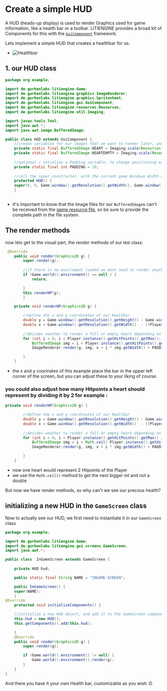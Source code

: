 # Create a simple HUD

A HUD (heads-up display) is used to render Graphics used for game information, like a health bar or a toolbar. 
LITIENGINE provides a broad kit of Components for this with the [`GuiComponent`](https://litiengine.com/docs/user-interface/guicomponents-an-overview/) framework. 

Lets implement a simple HUD that creates a healthbar for us.

* ![Healthbar](https://user-images.githubusercontent.com/105820458/173564612-9c57bf97-95b5-4c22-9058-8ed1ed3e28b2.PNG)


## 1. our HUD class

```java
package org.example;

import de.gurkenlabs.litiengine.Game;
import de.gurkenlabs.litiengine.graphics.ImageRenderer;
import de.gurkenlabs.litiengine.graphics.Spritesheet;
import de.gurkenlabs.litiengine.gui.GuiComponent;
import de.gurkenlabs.litiengine.resources.Resources;
import de.gurkenlabs.litiengine.util.Imaging;

import javax.tools.Tool;
import java.awt.*;
import java.awt.image.BufferedImage;

public class HUD extends GuiComponent {
    //create variables for our images that we want to render later, and scale them to the desired size
    private static final BufferedImage HEART = Imaging.scale(Resources.images().get("src/main/resources/hud/life.png"), 5.0);
    private static final BufferedImage HEARTEMPTY = Imaging.scale(Resources.images().get("src/main/resources/hud/herzleer.png"), 5.0);
   
    //optional / intialize a Padding variable, to change positioning easier later on
    private static final int PADDING = 10;
    
    //call the super constructor, with the current game Windows Width and Hight to create a new HUD
    protected HUD() {
    super(0, 0, Game.window().getResolution().getWidth(), Game.window().getResolution().getHeight());
    }
    
```
- It's important to know that the Image files for our `BufferedImage`s can't be received from the [game resource file](https://litiengine.com/docs/resource-management/), so be sure to provide the complete path in the file system.

## The render methods

now lets get to the visual part, the render methods of our `HUD` class:

```java
 @Override
    public void render(Graphics2D g) {
        super.render(g);
        
        //if there is no enviroment loaded we dont need to render anything
        if (Game.world().environment() == null ) {
            return;

        }
        this.renderHP(g);
        }

    private void renderHP(Graphics2D g) {

        //define the x and y coordinates of our Healtbar 
        double y = Game.window().getResolution().getHeight() - Game.window().getResolution().getHeight() + PADDING * 7 - HEART.getHeight();
        double x = Game.window().getResolution().getWidth()  - ((Player.instance().getHitPoints().getMax() * (HEART.getWidth() + PADDING) * 1.28) - PADDING);
        
        //decides weather to render a full or empty heart depending on the players current Hitpoints
        for (int i = 0; i < Player.instance().getHitPoints().getMax(); i++) {
            BufferedImage img = i < Player.instance().getHitPoints().get() ? HEART : HEARTEMPTY;
            ImageRenderer.render(g, img, x + i * img.getWidth() + PADDING, y);

        }
    }

```
- the x and y coorinates of this example place the bar in the upper left corner of the screen, but you can adjust these to your liking of course.



### you could also adjust how many Hitpoints a heart should represent by dividing it by 2 for example :

```java
private void renderHP(Graphics2D g) {

        //define the x and y coordinates of our Healtbar 
        double y = Game.window().getResolution().getHeight() - Game.window().getResolution().getHeight() + PADDING * 7 - HEART.getHeight();
        double x = Game.window().getResolution().getWidth()  - ((Player.instance().getHitPoints().getMax() * (HEART.getWidth() + PADDING) * 1.28) - PADDING);
        
        //decides weather to render a full or empty heart depending on the players current Hitpoints
        for (int i = 0; i < Player.instance().getHitPoints().getMax() /2; i++) {
            BufferedImage img = i < Math.ceil( Player.instance().getHitPoints().get()/2) ? HEART : HEARTEMPTY;
            ImageRenderer.render(g, img, x + i * img.getWidth() + PADDING, y);

        }
    }

```
- now one heart would represent 2 Hitpoints of the Player
- we use the `Math.ceil()` method to get the next bigger int and not a double

But now we have render methods, so why can't we see our precous health? 

## initializing a new HUD in the `GameScreen` class

Now to actually see our HUD, we first need to instantiate it in our `GameScreen` class


```java
package org.example;

import de.gurkenlabs.litiengine.Game;
import de.gurkenlabs.litiengine.gui.screens.GameScreen;
import java.awt.*;

public class  InGameScreen extends GameScreen {
   
    private HUD hud;

    public static final String NAME = "INGAME-SCREEN";

    public InGameScreen() {
    super(NAME);
    }
@Override
    protected void initializeComponents() {

    //initialize a new HUD object, and add it to the GameScreen components
    this.hud = new HUD();
    this.getComponents().add(this.hud);

    }
    @Override
    public void render(Graphics2D g) {
        super.render(g);

        if (Game.world().environment() != null) {
            Game.world().environment().render(g);
        }
    }
}
```
And there you have it your own Health bar, customizable as you wish :D

